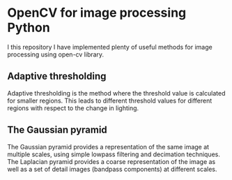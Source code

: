 # OpenCV for image processing Python
I this repository I have implemented plenty of useful methods for image processing using open-cv library.
## Adaptive thresholding
Adaptive thresholding is the method where the threshold value is calculated for smaller regions. This leads to different threshold values for different regions with respect to the change in lighting. 
## The Gaussian pyramid
The Gaussian pyramid provides a representation of the same image at multiple scales, using simple lowpass filtering and decimation techniques. The Laplacian pyramid provides a coarse representation of the image as well as a set of detail images (bandpass components) at different scales.
